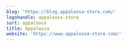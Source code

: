 ```yaml
---
blog: 'https://blog.appaloosa-store.com/'
logohandle: appaloosa-store
sort: appaloosa
title: Appaloosa
website: 'https://www.appaloosa-store.com/'
---
```

